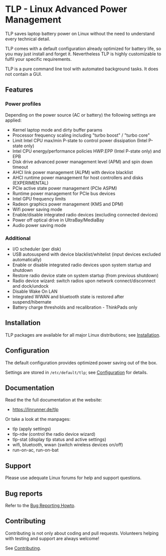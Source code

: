 # TLP - Linux Advanced Power Management

TLP saves laptop battery power on Linux without the need to understand every
technical detail.

TLP comes with a default configuration already optimized for battery life, so
you may just install and forget it. Nevertheless TLP is highly customizable to
fulfil your specific requirements.

TLP is a pure command line tool with automated background tasks. It does not
contain a GUI.

## Features
### Power profiles
Depending on the power source (AC or battery) the following settings are applied:

- Kernel laptop mode and dirty buffer params
- Processor frequency scaling including "turbo boost" / "turbo core"
- Limit Intel CPU max/min P-state to control power dissipation (Intel P-state only)
- Intel CPU energy/performance policies HWP.EPP (Intel P-state only) and EPB
- Disk drive advanced power management level (APM) and spin down timeout
- AHCI link power management (ALPM) with device blacklist
- AHCI runtime power management for host controllers and disks (EXPERIMENTAL)
- PCIe active state power management (PCIe ASPM)
- Runtime power management for PCIe bus devices
- Intel GPU frequency limits
- Radeon graphics power management (KMS and DPM)
- Wifi power saving mode
- Enable/disable integrated radio devices (excluding connected devices)
- Power off optical drive in UltraBay/MediaBay
- Audio power saving mode

### Additional
- I/O scheduler (per disk)
- USB autosuspend with device blacklist/whitelist (input devices excluded automatically)
- Enable or disable integrated radio devices upon system startup and shutdown
- Restore radio device state on system startup (from previous shutdown)
- Radio device wizard: switch radios upon network connect/disconnect and dock/undock
- Disable Wake On LAN
- Integrated WWAN and bluetooth state is restored after suspend/hibernate
- Battery charge thresholds and recalibration - ThinkPads only

## Installation
TLP packages are available for all major Linux distributions; see
[Installation](https://linrunner.de/en/tlp/docs/tlp-linux-advanced-power-management.html#installation).

## Configuration
The default configuration provides optimized power saving out of the box.

Settings are stored in `/etc/default/tlp`;
see [Configuration](https://linrunner.de/en/tlp/docs/tlp-configuration.html) for
details.

## Documentation
Read the the full documentation at the website:

- <https://linrunner.de/tlp>

Or take a look at the manpages:

- tlp (apply settings)
- tlp-rdw (control the radio device wizard)
- tlp-stat (display tlp status and active settings)
- wifi, bluetooth, wwan (switch wireless devices on/off)
- run-on-ac, run-on-bat

## Support
Please use adequate Linux forums for help and support questions.

## Bug reports
Refer to the [Bug Reporting Howto](https://github.com/linrunner/TLP/blob/master/.github/Bug_Reporting_Howto.md).

## Contributing
Contributing is not only about coding and pull requests. Volunteers helping
with testing and support are always welcome!

See [Contributing](https://github.com/linrunner/TLP/blob/master/.github/CONTRIBUTING.md).
